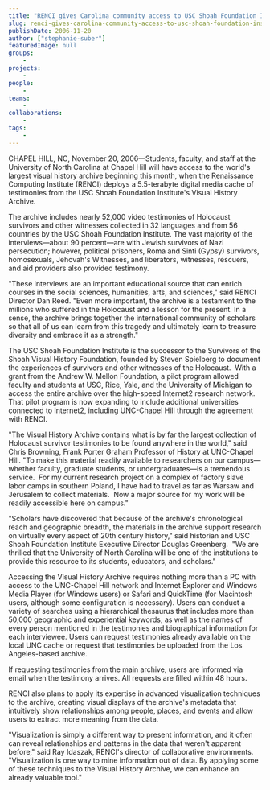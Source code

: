 ```yaml
---
title: "RENCI gives Carolina community access to USC Shoah Foundation Institute's Visual History Archive"
slug: renci-gives-carolina-community-access-to-usc-shoah-foundation-institutes-visual-history-archive
publishDate: 2006-11-20
author: ["stephanie-suber"]
featuredImage: null
groups:
    - 
projects:
    - 
people:
    - 
teams: 
    - 
collaborations:
    - 
tags:
    - 
---
```

CHAPEL HILL, NC, November 20, 2006—Students, faculty, and staff at the University of North Carolina at Chapel Hill will have access to the world's largest visual history archive beginning this month, when the Renaissance Computing Institute (RENCI) deploys a 5.5-terabyte digital media cache of testimonies from the USC Shoah Foundation Institute's Visual History Archive.

The archive includes nearly 52,000 video testimonies of Holocaust survivors and other witnesses collected in 32 languages and from 56 countries by the USC Shoah Foundation Institute. The vast majority of the interviews—about 90 percent—are with Jewish survivors of Nazi persecution; however, political prisoners, Roma and Sinti (Gypsy) survivors, homosexuals, Jehovah's Witnesses, and liberators, witnesses, rescuers, and aid providers also provided testimony.

"These interviews are an important educational source that can enrich courses in the social sciences, humanities, arts, and sciences," said RENCI Director Dan Reed. "Even more important, the archive is a testament to the millions who suffered in the Holocaust and a lesson for the present. In a sense, the archive brings together the international community of scholars so that all of us can learn from this tragedy and ultimately learn to treasure diversity and embrace it as a strength."

The USC Shoah Foundation Institute is the successor to the Survivors of the Shoah Visual History Foundation, founded by Steven Spielberg to document the experiences of survivors and other witnesses of the Holocaust.  With a grant from the Andrew W. Mellon Foundation, a pilot program allowed faculty and students at USC, Rice, Yale, and the University of Michigan to access the entire archive over the high-speed Internet2 research network. That pilot program is now expanding to include additional universities connected to Internet2, including UNC-Chapel Hill through the agreement with RENCI.

"The Visual History Archive contains what is by far the largest collection of Holocaust survivor testimonies to be found anywhere in the world," said Chris Browning, Frank Porter Graham Professor of History at UNC-Chapel Hill. "To make this material readily available to researchers on our campus—whether faculty, graduate students, or undergraduates—is a tremendous service.  For my current research project on a complex of factory slave labor camps in southern Poland, I have had to travel as far as Warsaw and Jerusalem to collect materials.  Now a major source for my work will be readily accessible here on campus."

"Scholars have discovered that because of the archive's chronological reach and geographic breadth, the materials in the archive support research on virtually every aspect of 20th century history," said historian and USC Shoah Foundation Institute Executive Director Douglas Greenberg.  "We are thrilled that the University of North Carolina will be one of the institutions to provide this resource to its students, educators, and scholars."

Accessing the Visual History Archive requires nothing more than a PC with access to the UNC-Chapel Hill network and Internet Explorer and Windows Media Player (for Windows users) or Safari and QuickTime (for Macintosh users, although some configuration is necessary). Users can conduct a variety of searches using a hierarchical thesaurus that includes more than 50,000 geographic and experiential keywords, as well as the names of every person mentioned in the testimonies and biographical information for each interviewee. Users can request testimonies already available on the local UNC cache or request that testimonies be uploaded from the Los Angeles-based archive.

If requesting testimonies from the main archive, users are informed via email when the testimony arrives. All requests are filled within 48 hours.

RENCI also plans to apply its expertise in advanced visualization techniques to the archive, creating visual displays of the archive's metadata that intuitively show relationships among people, places, and events and allow users to extract more meaning from the data.

"Visualization is simply a different way to present information, and it often can reveal relationships and patterns in the data that weren't apparent before," said Ray Idaszak, RENCI's director of collaborative environments. "Visualization is one way to mine information out of data. By applying some of these techniques to the Visual History Archive, we can enhance an already valuable tool."
